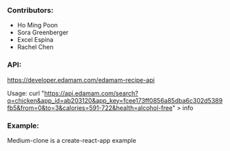 ### Contributors:

- Ho Ming Poon
- Sora Greenberger
- Excel Espina
- Rachel Chen

### API:

https://developer.edamam.com/edamam-recipe-api

Usage: curl "https://api.edamam.com/search?q=chicken&app_id=ab203120&app_key=fcee173ff0856a85dba6c302d5389fb5&from=0&to=3&calories=591-722&health=alcohol-free" > info

### Example:

Medium-clone is a create-react-app example